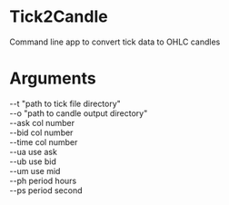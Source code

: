 # Tick2Candle
Command line app to convert tick data to OHLC candles 


# Arguments
--t "path to tick file directory"  
--o "path to candle output directory"  
--ask col number  
--bid col number  
--time col number  
--ua use ask  
--ub use bid  
--um  use mid  
--ph period hours  
--ps period second

